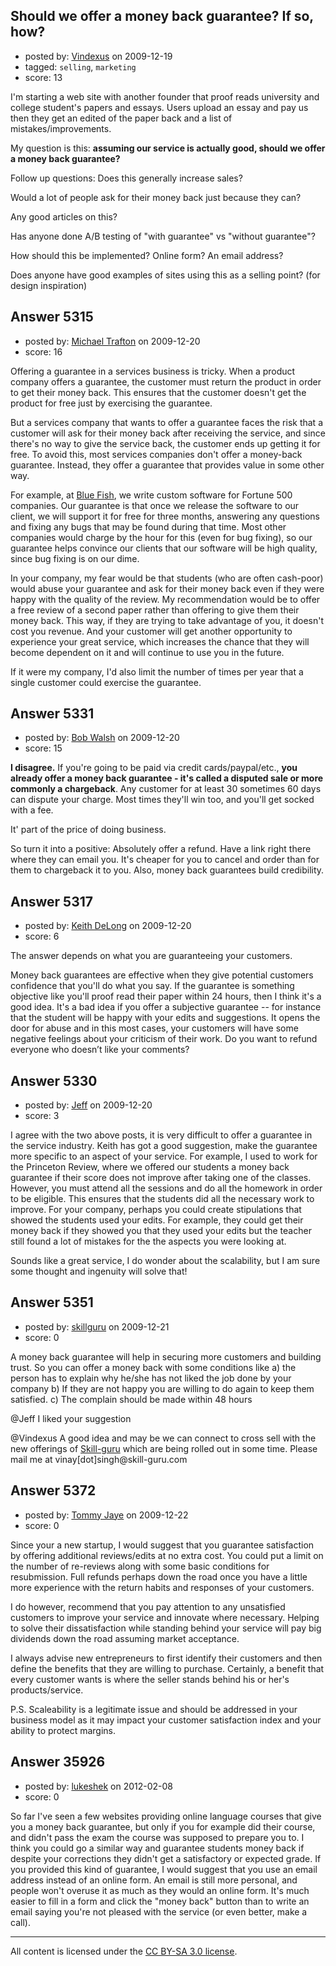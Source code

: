 ## Should we offer a money back guarantee? If so, how?

- posted by: [Vindexus](https://stackexchange.com/users/-1/763-vindexus) on 2009-12-19
- tagged: `selling`, `marketing`
- score: 13

I'm starting a web site with another founder that proof reads university and college student's papers and essays. Users upload an essay and pay us then they get an edited of the paper back and a list of mistakes/improvements.

My question is this: **assuming our service is actually good, should we offer a money back guarantee?** 

Follow up questions:
Does this generally increase sales?

Would a lot of people ask for their money back just because they can?

Any good articles on this?

Has anyone done A/B testing of "with guarantee" vs "without guarantee"?

How should this be implemented? Online form? An email address?

Does anyone have good examples of sites using this as a selling point? (for design inspiration)


## Answer 5315

- posted by: [Michael Trafton](https://stackexchange.com/users/-1/19-michael-trafton) on 2009-12-20
- score: 16

<p>Offering a guarantee in a services business is tricky. When a product company offers a guarantee, the customer must return the product in order to get their money back. This ensures that the customer doesn't get the product for free just by exercising the guarantee. </p>

<p>But a services company that wants to offer a guarantee faces the risk that a customer will ask for their money back after receiving the service, and since there's no way to give the service back, the customer ends up getting it for free. To avoid this, most services companies don't offer a money-back guarantee. Instead, they offer a guarantee that provides value in some other way.</p>

<p>For example, at <a href="http://www.bluefishgroup.com" rel="nofollow">Blue Fish</a>, we write custom software for Fortune 500 companies. Our guarantee is that once we release the software to our client, we will support it for free for three months, answering any questions and fixing any bugs that may be found during that time. Most other companies would charge by the hour for this (even for bug fixing), so our guarantee helps convince our clients that our software will be high quality, since bug fixing is on our dime.</p>

<p>In your company, my fear would be that students (who are often cash-poor) would abuse your guarantee and ask for their money back even if they were happy with the quality of the review. My recommendation would be to offer a free review of a second paper rather than offering to give them their money back. This way, if they are trying to take advantage of you, it doesn't cost you revenue. And your customer will get another opportunity to experience your great service, which increases the chance that they will become dependent on it and will continue to use you in the future.</p>

<p>If it were my company, I'd also limit the number of times per year that a single customer could exercise the guarantee.</p>



## Answer 5331

- posted by: [Bob Walsh](https://stackexchange.com/users/-1/346-bob-walsh) on 2009-12-20
- score: 15

**I disagree.** If you're going to be paid via credit cards/paypal/etc., **you already offer a money back guarantee - it's called a disputed sale or more commonly a chargeback**. Any customer for at least 30 sometimes 60 days can dispute your charge. Most times they'll win too, and you'll get socked with a fee.

It' part of the price of doing business.

So turn it into a positive: Absolutely offer a refund. Have a link right there where they can email you. It's cheaper for you to cancel and order than for them to chargeback it to you. Also, money back guarantees build credibility.


## Answer 5317

- posted by: [Keith DeLong](https://stackexchange.com/users/-1/888-keith-delong) on 2009-12-20
- score: 6

The answer depends on what you are guaranteeing your customers. 

Money back guarantees are effective when they give potential customers confidence that you'll do what you say. If the guarantee is something objective like you'll proof read their paper within 24 hours, then I think it's a good idea. It's a bad idea if you offer a subjective guarantee -- for instance that the student will be happy with your edits and suggestions. It opens the door for abuse and in this most cases, your customers will have some negative feelings about your criticism of their work. Do you want to refund everyone who doesn’t like your comments?




## Answer 5330

- posted by: [Jeff](https://stackexchange.com/users/-1/1844-jeff) on 2009-12-20
- score: 3

I agree with the two above posts, it is very difficult to offer a guarantee in the service industry. Keith has got a good suggestion, make the guarantee more specific to an aspect of your service. For example, I used to work for the Princeton Review, where we offered our students a money back guarantee if their score does not improve after taking one of the classes. However, you must attend all the sessions and do all the homework in order to be eligible. This ensures that the students did all the necessary work to improve. For your company, perhaps you could create stipulations that showed the students used your edits. For example, they could get their money back if they showed you that they used your edits but the teacher still found a lot of mistakes for the the aspects you were looking at.

Sounds like a great service, I do wonder about the scalability, but I am sure some thought and ingenuity will solve that!


## Answer 5351

- posted by: [skillguru](https://stackexchange.com/users/-1/742-skillguru) on 2009-12-21
- score: 0

<p>A money back guarantee will help in securing more customers and building trust. So you can offer a money back with some conditions like
a) the person has to explain why he/she has not liked the job done by your company
b) If they are not happy you are willing to do again to keep them satisfied.
c) The complain should be made within 48 hours </p>

<p>@Jeff I liked your suggestion</p>

<p>@Vindexus A good idea and may be we can connect to cross sell with the new offerings of <a href="http://www.skill-guru.com" rel="nofollow">Skill-guru</a> which are being rolled out in some time.
Please mail me at vinay[dot]singh@skill-guru.com</p>



## Answer 5372

- posted by: [Tommy Jaye](https://stackexchange.com/users/-1/1987-tommy-jaye) on 2009-12-22
- score: 0

Since your a new startup, I would suggest that you guarantee satisfaction by offering additional reviews/edits at no extra cost.  You could put a limit on the number of re-reviews along with some basic conditions for resubmission.  Full refunds perhaps down the road once you have a little more experience with the return habits and responses of your customers.  

I do however, recommend that you pay attention to any unsatisfied customers to improve your service and innovate where necessary.  Helping to solve their dissatisfaction while standing behind your service will pay big dividends down the road assuming market acceptance.

I always advise new entrepreneurs to first identify their customers and then define the benefits that they are willing to purchase. Certainly, a benefit that every customer wants is where the seller stands behind his or her's products/service.

P.S. Scaleability is a legitimate issue and should be addressed in your business model as it may impact your customer satisfaction index and your ability to protect margins.




## Answer 35926

- posted by: [lukeshek](https://stackexchange.com/users/-1/16193-lukeshek) on 2012-02-08
- score: 0

So far I've seen a few websites providing online language courses that give you a money back guarantee, but only if you for example did their course, and didn't pass the exam the course was supposed to prepare you to. I think you could go a similar way and guarantee students money back if despite your corrections they didn't get a satisfactory or expected grade.
If you provided this kind of guarantee, I would suggest that you use an email address instead of an online form. An email is still more personal, and people won't overuse it as much as they would an online form. It's much easier to fill in a form and click the "money back" button than to write an email saying you're not pleased with the service (or even better, make a call).



---

All content is licensed under the [CC BY-SA 3.0 license](https://creativecommons.org/licenses/by-sa/3.0/).
